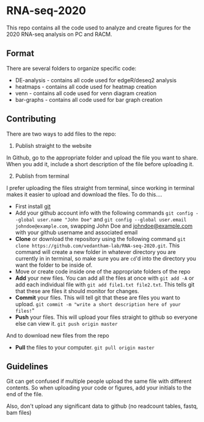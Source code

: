 # RNA-seq-2020

This repo contains all the code used to analyze and create figures for the 2020 RNA-seq analysis on PC and RACM.

## Format

There are several folders to organize specific code:

* DE-analysis - contains all code used for edgeR/deseq2 analysis
* heatmaps - contains all code used for heatmap creation
* venn - contains all code used for venn diagram creation
* bar-graphs - contains all code used for bar graph creation

## Contributing

There are two ways to add files to the repo:

1. Publish straight to the website

In Github, go to the appropriate folder and upload the file you want to share. When you add it, include a short description of the file before uploading it.

2. Publish from terminal

I prefer uploading the files straight from terminal, since working in terminal makes it easier to upload and download the files. To do this....

* First install [git](https://git-scm.com/book/en/v2/Getting-Started-Installing-Git)
* Add your github account info with the following commands `git config --global user.name "John Doe"` and `git config --global user.email johndoe@example.com`, swapping John Doe and johndoe@example.com with your github username and associated email
* **Clone** or download the repository using the following command `git clone https://github.com/vedantham-lab/RNA-seq-2020.git`. This command will create a new folder in whatever directory you are currently in in terminal, so make sure you are `cd`'d into the directory you want the folder to be inside of.
* Move or create code inside one of the appropriate folders of the repo
* **Add** your new files. You can add all the files at once with `git add -A` or add each individual file with `git add file1.txt file2.txt`. This tells git that these are files it should monitor for changes.
* **Commit** your files. This will tell git that these are files you want to upload. `git commit -m "write a short description here of your files!`"
* **Push** your files. This will upload your files straight to github so everyone else can view it. `git push origin master`

And to download new files from the repo

* **Pull** the files to your computer. `git pull origin master`

## Guidelines

Git can get confused if multiple people upload the same file with different contents. So when uploading your code or figures, add your initials to the end of the file.

Also, don't upload any significant data to github (no readcount tables, fastq, bam files) 

